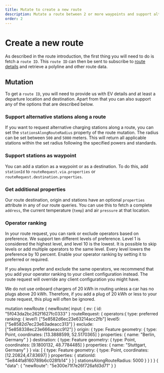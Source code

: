 ```yaml
---
title: Mutate to create a new route
description: Mutate a route between 2 or more waypoints and support alternative stations along a route
order: 2
---
```


# Create a new route

As described in the route introduction, the first thing you will need to do is fetch a `route ID`. This `route ID` can then be sent to subscribe to [route details](/API-Reference/Routes/query-route-details) and retrieve a polyline and other route data.

<api-reference-actions example-url="https://examples.chargetrip.com/?id=route" url="https://playground.chargetrip.com/?page=newRoute"></api-reference-actions>

## Mutation

To get a `route ID`, you will need to provide us with EV details and at least a departure location and destination. Apart from that you can also support any of the options that are described below.

### Support alternative stations along a route

If you want to request alternative charging stations along a route, you can set the `stationsAlongRouteRadius` property of the route mutation. The radius can be set between `500` and `5000` meters. This will return all applicable stations within the set radius following the specified powers and standards.

### Support stations as waypoint

You can add a station as a waypoint or as a destination. To do this, add `stationId` to `routeRequest.via.properties` or `routeRequest.destination.properties`.

### Get additional properties

Our route destination, origin and stations have an optional `properties` attribute in any of our route queries. You can use this to fetch a complete `address`, the current temperature (`temp`) and air `pressure` at that location.

### Operator ranking

In your route request, you can rank or exclude operators based on preference. 
We support ten different levels of preference. Level 1 is considered the highest level, and level 10 is the lowest. It is possible to skip levels or add multiple operators to the same level. Every level lowers the preference by 10 percent. Enable your operator ranking by setting it to preferred or required.

If you always prefer and exclude the same operators, we recommend that you add your operator ranking to your client configuration instead. The route request will override any client configuration you might have.

<note display="block">
We do not use onboard chargers of 20 kWh in routing unless a car has no plugs above 20 kWh. Therefore, if you add a plug of 20 kWh or less to your route request, this plug will often be ignored.
</note>

<schema name="newRoute" type="Mutation"></schema>

<response error="newRoute"></response>

<playground>
<code-block lang="graphql" type="mutation">					
mutation newRoute {
  newRoute(
    input: {
      ev: { 
        id: "5f043da2bc262f1627fc0333"
      }
      routeRequest: {
        operators:{ 
          type: preferred 
          ranking: { 
            level1: ["5e8582d6ec23e63214acc2fb"]
            level5: ["5e8582d7ec23e63adeacc313"]
          }
          exclude: ["5e858338ec23e666aeacc912"]
        }
        origin: {
          type: Feature
          geometry: { type: Point, coordinates: [13.3888599, 52.5170365] }
          properties: { name: "Berlin, Germany" }
        }
        destination: {
          type: Feature
          geometry: { type: Point, coordinates: [9.1800132, 48.7784485] }
          properties: { name: "Stuttgart, Germany" }
        }
        via: [
          {
            type: Feature
            geometry: { type: Point, coordinates: [12.20824,47.83697] }
            properties: { stationId: "5e844fa8160789b6c028fb14" }
          }
        ]
        stationsAlongRouteRadius: 5000
     }
    }
  )
}
</code-block>
<code-block lang="json" type="response">
{
  "data": {
    "newRoute": "5e300e71f7e26f726afd3d71"
  }
}
</code-block>
</playground>
